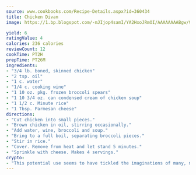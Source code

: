 ```yaml
---
source: www.cookbooks.com/Recipe-Details.aspx?id=360434
title: Chicken Divan
image: https://1.bp.blogspot.com/-mJIjop4samI/YA2HxoJRmOI/AAAAAAAABgw/9Q6cN5purxQQ0M3111-VxRXtHYk4x987wCLcBGAsYHQ/s320/19.png

yield: 6
ratingValue: 4
calories: 236 calories
reviewCount: 12
cookTime: PT2H
prepTime: PT26M
ingredients:
- "3/4 lb. boned, skinned chicken"
- "2 tsp. oil"
- "1 c. water"
- "1/4 c. cooking wine"
- "1 10 oz. pkg. frozen broccoli spears"
- "1 10 3/4 oz. can condensed cream of chicken soup"
- "1 1/2 c. Minute rice"
- "1 Tbsp. Parmesan cheese"
directions:
- "Cut chicken into small pieces."
- "Brown chicken in oil, stirring occasionally."
- "Add water, wine, broccoli and soup."
- "Bring to a full boil, separating broccoli pieces."
- "Stir in rice."
- "Cover. Remove from heat and let stand 5 minutes."
- "Sprinkle with cheese. Makes 4 servings."
crypto:
- "This potential use seems to have tickled the imaginations of many, many bitcoin fanciers."
---
```

